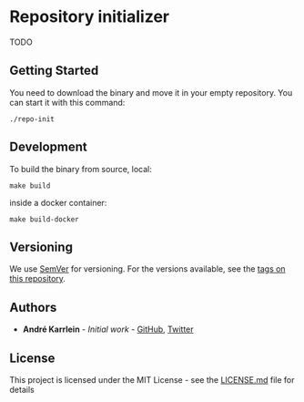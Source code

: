 # Repository initializer

TODO

## Getting Started

You need to download the binary and move it in your empty repository.
You can start it with this command:

```
./repo-init
```
## Development

To build the binary from source,
local:
```
make build
```
inside a docker container:
```
make build-docker
```

## Versioning

We use [SemVer](http://semver.org/) for versioning. For the versions available, see the [tags on this repository](https://github.com/andre-karrlein/phpmetrics-server/tags).

## Authors

* **André Karrlein** - *Initial work* - [GitHub](https://github.com/andre-karrlein), [Twitter](https://twitter.com/rb_ak1)

## License

This project is licensed under the MIT License - see the [LICENSE.md](LICENSE.md) file for details
